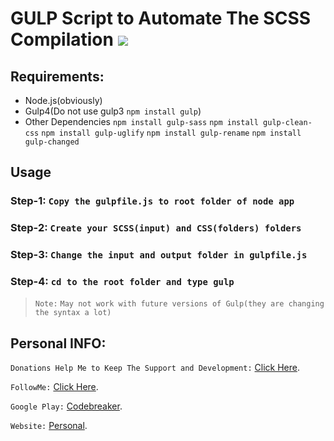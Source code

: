 # GULP Script to Automate The SCSS Compilation ![](https://travis-ci.org/CodeBreaker444/gulp4-node.js-script-to-automate-sass-build-on-file-change.svg?branch=master)

## Requirements:
- Node.js(obviously)
- Gulp4(Do not use gulp3 `npm install gulp`)
- Other Dependencies 
  `npm install gulp-sass`
  `npm install gulp-clean-css`
  `npm install gulp-uglify`
  `npm install gulp-rename`
  `npm install gulp-changed`

## Usage
### Step-1: `Copy the gulpfile.js to root folder of node app`
### Step-2: `Create your SCSS(input) and CSS(folders) folders`
### Step-3: `Change the input and output folder in gulpfile.js`
### Step-4: `cd to the root folder and type gulp `



> `Note:` `May not work with future versions of Gulp(they are changing the syntax a lot)`

## Personal INFO:
`Donations Help Me to Keep The Support and Development:` [Click Here](https://paypal.me/zer0error).

`FollowMe:` [Click Here](https://facebook.com/zer0error/).

`Google Play:` [Codebreaker](https://play.google.com/store/apps/dev?id=8331274631553271784&hl=en).

`Website:` [Personal](https://govardhanchitrada.me).
